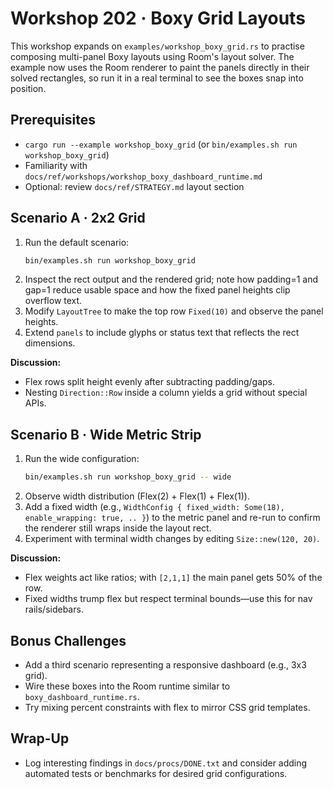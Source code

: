 # Workshop 202 · Boxy Grid Layouts

This workshop expands on `examples/workshop_boxy_grid.rs` to practise composing
multi-panel Boxy layouts using Room's layout solver. The example now uses the
Room renderer to paint the panels directly in their solved rectangles, so run
it in a real terminal to see the boxes snap into position.

## Prerequisites
- `cargo run --example workshop_boxy_grid` (or `bin/examples.sh run workshop_boxy_grid`)
- Familiarity with `docs/ref/workshops/workshop_boxy_dashboard_runtime.md`
- Optional: review `docs/ref/STRATEGY.md` layout section

## Scenario A · 2x2 Grid
1. Run the default scenario:
   ```bash
   bin/examples.sh run workshop_boxy_grid
   ```
2. Inspect the rect output and the rendered grid; note how padding=1 and gap=1
   reduce usable space and how the fixed panel heights clip overflow text.
3. Modify `LayoutTree` to make the top row `Fixed(10)` and observe the panel heights.
4. Extend `panels` to include glyphs or status text that reflects the rect dimensions.

**Discussion:**
- Flex rows split height evenly after subtracting padding/gaps.
- Nesting `Direction::Row` inside a column yields a grid without special APIs.

## Scenario B · Wide Metric Strip
1. Run the wide configuration:
   ```bash
   bin/examples.sh run workshop_boxy_grid -- wide
   ```
2. Observe width distribution (Flex(2) + Flex(1) + Flex(1)).
3. Add a fixed width (e.g., `WidthConfig { fixed_width: Some(18), enable_wrapping: true, .. }`)
   to the metric panel and re-run to confirm the renderer still wraps inside the layout rect.
4. Experiment with terminal width changes by editing `Size::new(120, 20)`.

**Discussion:**
- Flex weights act like ratios; with `[2,1,1]` the main panel gets 50% of the row.
- Fixed widths trump flex but respect terminal bounds—use this for nav rails/sidebars.

## Bonus Challenges
- Add a third scenario representing a responsive dashboard (e.g., 3x3 grid).
- Wire these boxes into the Room runtime similar to `boxy_dashboard_runtime.rs`.
- Try mixing percent constraints with flex to mirror CSS grid templates.

## Wrap-Up
- Log interesting findings in `docs/procs/DONE.txt` and consider adding automated
  tests or benchmarks for desired grid configurations.

